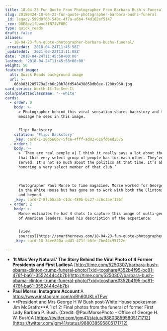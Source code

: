 ```yaml
---
title: 18.04.23 Fun Quote From Photographer From Barbara Bush's Funeral
slug: 20180424-18-04-23-fun-quote-photographer-barbara-bushs-funeral
_id: legacy-599d8f63-540c-4f7a-a6b4-f4d162ef5147
_rev: O8E8pz1fLwnc3fN7JVF0RC
type: quick_reads
draft: false
aliases:
  - 18-04-23-fun-quote-photographer-barbara-bushs-funeral/
_createdAt: '2018-04-24T11:45:58Z'
_updatedAt: '2021-03-22T13:11:08Z'
date: '2018-04-24T11:45:58+00:00'
lastmod: '2018-04-24T11:45:58+00:00'
weight: 50
featured_image:
  alt: Quick Reads background image
  url: >-
    66b8831285779a2cb6c28b78fd548438858db0ee-1200x960.jpg
card_series: Worth-It-To-See-It
colorpaletteclassname: '--white'
cards:
  - order: 0
    body: >-
      > Photographer behind this viral sensation shares backstory and the
      message he sees in this image.


      Flip: Backstory
    citation: 'Flip: Backstory'
    _key: card-1-28d560b7-5fce-4fff-ad82-616fd6ed2575
  - order: 1
    body: >-
      > ‘They are real people a| I think it really says a lot about the kinship
      that this very select group of people has for each other. They’ve all
      served. It’s not so much about the politics at that time. It’s about
      honoring a very select member of that club.’  
        
        
        
      Photographer Paul Morse to Time magazine. Morse worked for George W. Bush
      in the White House but has gone on to work with both the Clintons, Bushes
      and beyond.
    _key: card-2-8fc55aa5-c1dc-489b-bc27-ac6c3aef156f
  - order: 2
    body: >-
      Morse estimates he had 4 shots to capture this image of multi-generations
      of American leaders. Read his description of the experience:


      [view
      sources](https://smarthernews.com/18-04-23-fun-quote-photographer-barbara-bushs-funeral/)
    _key: card-10-34ee820a-ad41-471f-b6fe-7be42c95712e

---
```

* **‘It Was Very Natural.’ The Story Behind the Viral Photo of 4 Former Presidents and First Ladies**A [http://time.com/5250307/barbara-bush-obama-clinton-trump-funeral-photo/?xid=tcoshare#352b4f95-bc81-476f-ba61-3552444c4b7b](http://time.com/5250307/barbara-bush-obama-clinton-trump-funeral-photo/?xid=tcoshare#352b4f95-bc81-476f-ba61-3552444c4b7b)
* **Paul Morse: Instagram Account**:A https://www.instagram.com/p/Bh60UKLnTFw/
* **President and Mrs George H W Bush post-White House spokesman Jim McGrath:**A 1 of 2: Final photos from the funeral of former First Lady Barbara P. Bush. (Credit: @PaulMorsePhoto – Office of George H. W. Bush)A [https://twitter.com/jgm41/status/988038595805171712](https://twitter.com/jgm41/status/988038595805171712)